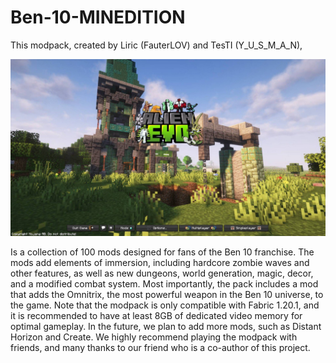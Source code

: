# Ben-10-MINEDITION

This modpack, created by Liric (FauterLOV) and TesTI (Y_U_S_M_A_N), 

![alt text](https://github.com/Yusman00/Ben-10-MINEDITION/blob/main/IMG_20251017_185618_578.jpg)

Is a collection of 100 mods designed for fans of the Ben 10 franchise. The mods add elements of immersion, including hardcore zombie waves and other features, as well as new dungeons, world generation, magic, decor, and a modified combat system. Most importantly, the pack includes a mod that adds the Omnitrix, the most powerful weapon in the Ben 10 universe, to the game. Note that the modpack is only compatible with Fabric 1.20.1, and it is recommended to have at least 8GB of dedicated video memory for optimal gameplay. In the future, we plan to add more mods, such as Distant Horizon and Create. We highly recommend playing the modpack with friends, and many thanks to our friend who is a co-author of this project.
